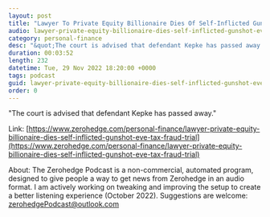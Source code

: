 ```yaml
---
layout: post
title: "Lawyer To Private Equity Billionaire Dies Of Self-Inflicted Gunshot On Eve Of Tax-Fraud Trial"
audio: lawyer-private-equity-billionaire-dies-self-inflicted-gunshot-eve-tax-fraud-trial-0
category: personal-finance
desc: "&quot;The court is advised that defendant Kepke has passed away.&quot;"
duration: 00:03:52
length: 232
datetime: Tue, 29 Nov 2022 18:20:00 +0000
tags: podcast
guid: lawyer-private-equity-billionaire-dies-self-inflicted-gunshot-eve-tax-fraud-trial-0
order: 0
---
```

&quot;The court is advised that defendant Kepke has passed away.&quot;

Link: [https://www.zerohedge.com/personal-finance/lawyer-private-equity-billionaire-dies-self-inflicted-gunshot-eve-tax-fraud-trial](https://www.zerohedge.com/personal-finance/lawyer-private-equity-billionaire-dies-self-inflicted-gunshot-eve-tax-fraud-trial)

About: The Zerohedge Podcast is a non-commercial, automated program, designed to give people a way to get news from Zerohedge in an audio format.  I am actively working on tweaking and improving the setup to create a better listening experience (October 2022).  Suggestions are welcome: [zerohedgePodcast@outlook.com](mailto:zerohedgePodcast@outlook.com)